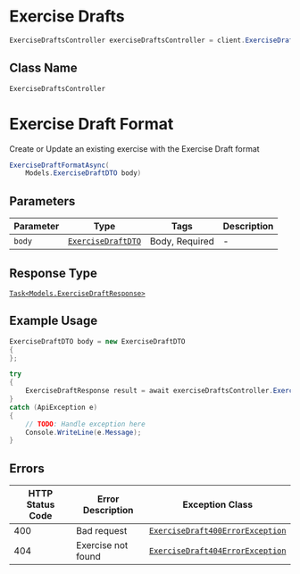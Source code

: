 # Exercise Drafts

```csharp
ExerciseDraftsController exerciseDraftsController = client.ExerciseDraftsController;
```

## Class Name

`ExerciseDraftsController`


# Exercise Draft Format

Create or Update an existing exercise with the Exercise Draft format

```csharp
ExerciseDraftFormatAsync(
    Models.ExerciseDraftDTO body)
```

## Parameters

| Parameter | Type | Tags | Description |
|  --- | --- | --- | --- |
| `body` | [`ExerciseDraftDTO`](../../doc/models/exercise-draft-dto.md) | Body, Required | - |

## Response Type

[`Task<Models.ExerciseDraftResponse>`](../../doc/models/exercise-draft-response.md)

## Example Usage

```csharp
ExerciseDraftDTO body = new ExerciseDraftDTO
{
};

try
{
    ExerciseDraftResponse result = await exerciseDraftsController.ExerciseDraftFormatAsync(body);
}
catch (ApiException e)
{
    // TODO: Handle exception here
    Console.WriteLine(e.Message);
}
```

## Errors

| HTTP Status Code | Error Description | Exception Class |
|  --- | --- | --- |
| 400 | Bad request | [`ExerciseDraft400ErrorException`](../../doc/models/exercise-draft-400-error-exception.md) |
| 404 | Exercise not found | [`ExerciseDraft404ErrorException`](../../doc/models/exercise-draft-404-error-exception.md) |

